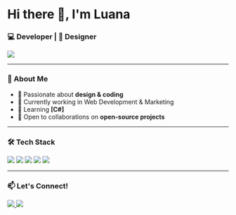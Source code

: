 <h1 align="left">Hi there 👋, I'm Luana</h1>
<h3 align="left">💻 Developer | 🎨 Designer</h3>

<p align="left">
  <img src="https://github-readme-stats.vercel.app/api?username=luanaalves-dev&show_icons=true&rank_icon=github&theme=aura" />
</p>

---

### 🚀 About Me
- 🎨 Passionate about **design & coding**  
- 🔭 Currently working in Web Development & Marketing 
- 🌱 Learning **[C#]**  
- 🤝 Open to collaborations on **open-source projects**  
 

---

### 🛠 Tech Stack
<p align="left">
  <img src="https://img.shields.io/badge/JavaScript-F7DF1E?style=for-the-badge&logo=javascript&logoColor=black" />
  <img src="https://img.shields.io/badge/TypeScript-007ACC?style=for-the-badge&logo=typescript&logoColor=white" />
  <img src="https://img.shields.io/badge/React-61DAFB?style=for-the-badge&logo=react&logoColor=black" />
  <img src="https://img.shields.io/badge/HTML5-E34F26?style=for-the-badge&logo=html5&logoColor=white" />
  <img src="https://img.shields.io/badge/CSS3-1572B6?style=for-the-badge&logo=css3&logoColor=white" />
</p>

---

### 📫 Let's Connect!
<p align="left">
  <a href="mailto:luana.fsalves@gmail.com">
    <img src="https://img.shields.io/badge/Gmail-D14836?style=for-the-badge&logo=gmail&logoColor=white" />
  </a>
  <a href="https://www.linkedin.com/in/luana-alves-developer/">
    <img src="https://img.shields.io/badge/LinkedIn-0A66C2?style=for-the-badge&logo=linkedin&logoColor=white" />
  </a>
</p>

### 











